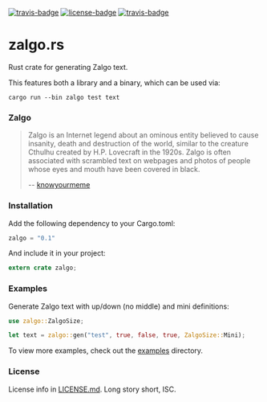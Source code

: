 [travis-badge]: https://img.shields.io/travis/zeyla/zalgo.rs.svg?style=flat-square
[travis]: https://travis-ci.org/zeyla/zalgo.rs
[license-badge]: https://img.shields.io/badge/license-ISC-blue.svg?style=flat-square
[license]: https://opensource.org/licenses/ISC
[docs-badge]: https://img.shields.io/badge/docs-online-2020ff.svg
[docs]: https://docs.austinhellyer.me/zalgo/

[![travis-badge][]][travis] [![license-badge][]][license] [![travis-badge][]][docs]


# zalgo.rs

Rust crate for generating Zalgo text.

This features both a library and a binary, which can be used via:

`cargo run --bin zalgo test text`


### Zalgo

> Zalgo is an Internet legend about an ominous entity believed to cause
> insanity, death and destruction of the world, similar to the creature Cthulhu
> created by H.P. Lovecraft in the 1920s. Zalgo is often associated with
> scrambled text on webpages and photos of people whose eyes and mouth have been
> covered in black.
>
> -- [knowyourmeme](http://knowyourmeme.com/memes/zalgo)


### Installation

Add the following dependency to your Cargo.toml:

```rust
zalgo = "0.1"
```

And include it in your project:

```rust
extern crate zalgo;
```

### Examples

Generate Zalgo text with up/down (no middle) and mini definitions:

```rust
use zalgo::ZalgoSize;

let text = zalgo::gen("test", true, false, true, ZalgoSize::Mini);
```

To view more examples, check out the [examples] directory.


### License

License info in [LICENSE.md]. Long story short, ISC.

[examples]: https://github.com/zeyla/zalgo.rs/tree/master/examples
[LICENSE.md]: https://github.com/zeyla/zalgo.rs/blob/master/LICENSE.md
